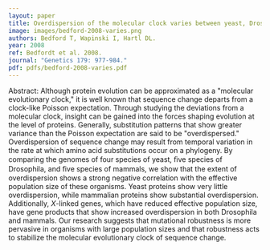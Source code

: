 ```yaml
---
layout: paper
title: Overdispersion of the molecular clock varies between yeast, Drosophila and mammals
image: images/bedford-2008-varies.png
authors: Bedford T, Wapinski I, Hartl DL.
year: 2008
ref: Bedfordt et al. 2008.
journal: "Genetics 179: 977-984."
pdf: pdfs/bedford-2008-varies.pdf
---
```


Abstract: Although protein evolution can be approximated as a "molecular evolutionary clock," it is well known that sequence change departs from a clock-like Poisson expectation. Through studying the deviations from a molecular clock, insight can be gained into the forces shaping evolution at the level of proteins. Generally, substitution patterns that show greater variance than the Poisson expectation are said to be "overdispersed." Overdispersion of sequence change may result from temporal variation in the rate at which amino acid substitutions occur on a phylogeny. By comparing the genomes of four species of yeast, ﬁve species of Drosophila, and ﬁve species of mammals, we show that the extent of overdispersion shows a strong negative correlation with the effective population size of these organisms. Yeast proteins show very little overdispersion, while mammalian proteins show substantial overdispersion. Additionally, *X*-linked genes, which have reduced effective population size, have gene products that show increased overdispersion in both Drosophila and mammals. Our research suggests that mutational robustness is more pervasive in organisms with large population sizes and that robustness acts to stabilize the molecular evolutionary clock of sequence change. 